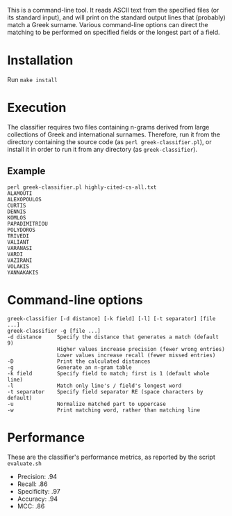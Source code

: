 This is a command-line tool. It reads ASCII text from the specified files
(or its standard input), and will print on the standard output lines
that (probably) match a Greek surname. Various command-line options can
direct the matching to be performed on specified fields or the longest
part of a field.

# Installation
Run ```make install```

# Execution
The classifier requires two files containing n-grams derived from
large collections of Greek and international surnames.
Therefore, run it from the directory containing the source code
(as ```perl greek-classifier.pl```), or install it in order to run it
from any directory (as ```greek-classifier```).

## Example
```
perl greek-classifier.pl highly-cited-cs-all.txt
ALAMOUTI
ALEXOPOULOS
CURTIS
DENNIS
KOMLOS
PAPADIMITRIOU
POLYDOROS
TRIVEDI
VALIANT
VARANASI
VARDI
VAZIRANI
VOLAKIS
YANNAKAKIS
```

# Command-line options
```
greek-classifier [-d distance] [-k field] [-l] [-t separator] [file ...]
greek-classifier -g [file ...]
-d distance     Specify the distance that generates a match (default 9)
                Higher values increase precision (fewer wrong entries)
                Lower values increase recall (fewer missed entries)
-D              Print the calculated distances
-g              Generate an n-gram table
-k field        Specify field to match; first is 1 (default whole line)
-l              Match only line's / field's longest word
-t separator    Specify field separator RE (space characters by default)
-u              Normalize matched part to uppercase
-w              Print matching word, rather than matching line
```

# Performance
These are the classifier's performance metrics,
as reported by the script ```evaluate.sh```

* Precision: .94
* Recall: .86
* Specificity: .97
* Accuracy: .94
* MCC: .86
